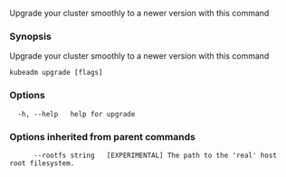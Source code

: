 
Upgrade your cluster smoothly to a newer version with this command

### Synopsis

Upgrade your cluster smoothly to a newer version with this command

```
kubeadm upgrade [flags]
```

### Options

```
  -h, --help   help for upgrade
```

### Options inherited from parent commands

```
      --rootfs string   [EXPERIMENTAL] The path to the 'real' host root filesystem.
```


